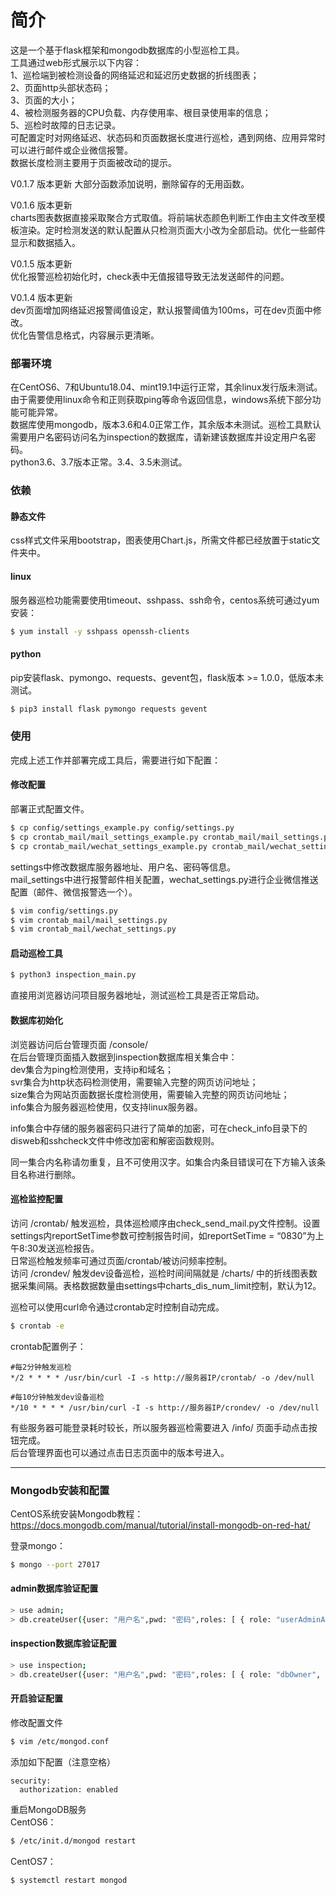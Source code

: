 简介  
====
这是一个基于flask框架和mongodb数据库的小型巡检工具。  
工具通过web形式展示以下内容：  
1、巡检端到被检测设备的网络延迟和延迟历史数据的折线图表；  
2、页面http头部状态码；  
3、页面的大小；  
4、被检测服务器的CPU负载、内存使用率、根目录使用率的信息；  
5、巡检时故障的日志记录。  
可配置定时对网络延迟、状态码和页面数据长度进行巡检，遇到网络、应用异常时可以进行邮件或企业微信报警。  
数据长度检测主要用于页面被改动的提示。  

V0.1.7 版本更新 
大部分函数添加说明，删除留存的无用函数。

V0.1.6 版本更新  
charts图表数据直接采取聚合方式取值。将前端状态颜色判断工作由主文件改至模板渲染。定时检测发送的默认配置从只检测页面大小改为全部启动。优化一些邮件显示和数据插入。

V0.1.5 版本更新  
优化报警巡检初始化时，check表中无值报错导致无法发送邮件的问题。  
  
V0.1.4 版本更新  
dev页面增加网络延迟报警阈值设定，默认报警阈值为100ms，可在dev页面中修改。  
优化告警信息格式，内容展示更清晰。
### 部署环境  
在CentOS6、7和Ubuntu18.04、mint19.1中运行正常，其余linux发行版未测试。由于需要使用linux命令和正则获取ping等命令返回信息，windows系统下部分功能可能异常。  
数据库使用mongodb，版本3.6和4.0正常工作，其余版本未测试。巡检工具默认需要用户名密码访问名为inspection的数据库，请新建该数据库并设定用户名密码。  
python3.6、3.7版本正常。3.4、3.5未测试。  
  
### 依赖  
#### 静态文件  
css样式文件采用bootstrap，图表使用Chart.js，所需文件都已经放置于static文件夹中。  
  
#### linux  
服务器巡检功能需要使用timeout、sshpass、ssh命令，centos系统可通过yum安装：  
```sh
$ yum install -y sshpass openssh-clients
```
#### python  
pip安装flask、pymongo、requests、gevent包，flask版本 >= 1.0.0，低版本未测试。  
```sh
$ pip3 install flask pymongo requests gevent
```
  
### 使用
完成上述工作并部署完成工具后，需要进行如下配置：  
#### 修改配置
部署正式配置文件。  
```sh
$ cp config/settings_example.py config/settings.py
$ cp crontab_mail/mail_settings_example.py crontab_mail/mail_settings.py
$ cp crontab_mail/wechat_settings_example.py crontab_mail/wechat_settings.py
```
settings中修改数据库服务器地址、用户名、密码等信息。  
mail_settings中进行报警邮件相关配置，wechat_settings.py进行企业微信推送配置（邮件、微信报警选一个）。  
```sh
$ vim config/settings.py
$ vim crontab_mail/mail_settings.py
$ vim crontab_mail/wechat_settings.py
```
  
#### 启动巡检工具
```sh
$ python3 inspection_main.py
```
直接用浏览器访问项目服务器地址，测试巡检工具是否正常启动。
#### 数据库初始化
浏览器访问后台管理页面 /console/  
在后台管理页面插入数据到inspection数据库相关集合中：  
dev集合为ping检测使用，支持ip和域名；  
svr集合为http状态码检测使用，需要输入完整的网页访问地址；  
size集合为网站页面数据长度检测使用，需要输入完整的网页访问地址；  
info集合为服务器巡检使用，仅支持linux服务器。  
  
info集合中存储的服务器密码只进行了简单的加密，可在check_info目录下的disweb和sshcheck文件中修改加密和解密函数规则。  

同一集合内名称请勿重复，且不可使用汉字。如集合内条目错误可在下方输入该条目名称进行删除。  
  
#### 巡检监控配置
访问 /crontab/ 触发巡检，具体巡检顺序由check_send_mail.py文件控制。设置settings内reportSetTime参数可控制报告时间，如reportSetTime = “0830”为上午8:30发送巡检报告。  
日常巡检触发频率可通过页面/crontab/被访问频率控制。  
访问 /crondev/ 触发dev设备巡检，巡检时间间隔就是 /charts/ 中的折线图表数据采集间隔。表格数据数量由settings中charts_dis_num_limit控制，默认为12。  
  
巡检可以使用curl命令通过crontab定时控制自动完成。  
```sh
$ crontab -e
```
crontab配置例子：  
```
#每2分钟触发巡检
*/2 * * * * /usr/bin/curl -I -s http://服务器IP/crontab/ -o /dev/null

#每10分钟触发dev设备巡检
*/10 * * * * /usr/bin/curl -I -s http://服务器IP/crondev/ -o /dev/null
```

有些服务器可能登录耗时较长，所以服务器巡检需要进入 /info/ 页面手动点击按钮完成。  
后台管理界面也可以通过点击日志页面中的版本号进入。  

----------------------------------------------------------------------------
### Mongodb安装和配置
CentOS系统安装Mongodb教程：
https://docs.mongodb.com/manual/tutorial/install-mongodb-on-red-hat/  

登录mongo：  
```sh
$ mongo --port 27017 
```

#### admin数据库验证配置
```sh
> use admin; 
> db.createUser({user: "用户名",pwd: "密码",roles: [ { role: "userAdminAnyDatabase", db: "admin" } ]}); 
```

#### inspection数据库验证配置
```sh
> use inspection; 
> db.createUser({user: "用户名",pwd: "密码",roles: [ { role: "dbOwner", db: "inspection" } ]}); 
```

#### 开启验证配置
修改配置文件  
```sh
$ vim /etc/mongod.conf 
```
添加如下配置（注意空格）  
```
security: 
  authorization: enabled 
```

重启MongoDB服务  
CentOS6：  
```sh
$ /etc/init.d/mongod restart 
```
CentOS7：  
```sh
$ systemctl restart mongod 
```


